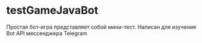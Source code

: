 # testGameJavaBot
Простая бот-игра представляет собой мини-тест. Написан для изучения Bot API мессенджера Telegram
